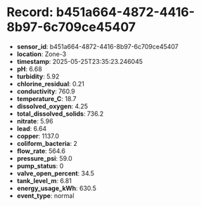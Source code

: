 # Record: b451a664-4872-4416-8b97-6c709ce45407

- **sensor_id**: b451a664-4872-4416-8b97-6c709ce45407
- **location**: Zone-3
- **timestamp**: 2025-05-25T23:35:23.246045
- **pH**: 6.68
- **turbidity**: 5.92
- **chlorine_residual**: 0.21
- **conductivity**: 760.9
- **temperature_C**: 18.7
- **dissolved_oxygen**: 4.25
- **total_dissolved_solids**: 736.2
- **nitrate**: 5.96
- **lead**: 6.64
- **copper**: 1137.0
- **coliform_bacteria**: 2
- **flow_rate**: 564.6
- **pressure_psi**: 59.0
- **pump_status**: 0
- **valve_open_percent**: 34.5
- **tank_level_m**: 6.81
- **energy_usage_kWh**: 630.5
- **event_type**: normal